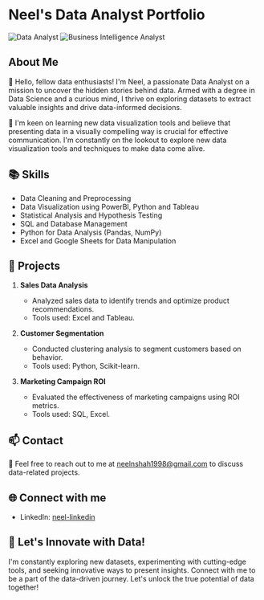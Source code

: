 # Neel's Data Analyst Portfolio

![Data Analyst](https://img.shields.io/badge/Role-Data%20Analyst-blue) ![Business Intelligence Analyst](https://img.shields.io/badge/Role-Business%20Intelligence%20Analyst-green)

## About Me

👋 Hello, fellow data enthusiasts! I'm Neel, a passionate Data Analyst on a mission to uncover the hidden stories behind data. Armed with a degree in Data Science and a curious mind, I thrive on exploring datasets to extract valuable insights and drive data-informed decisions.

🔭 I'm keen on learning new data visualization tools and believe that presenting data in a visually compelling way is crucial for effective communication. I'm constantly on the lookout to explore new data visualization tools and techniques to make data come alive.

## 📚 Skills

- Data Cleaning and Preprocessing
- Data Visualization using PowerBI, Python and Tableau
- Statistical Analysis and Hypothesis Testing
- SQL and Database Management
- Python for Data Analysis (Pandas, NumPy)
- Excel and Google Sheets for Data Manipulation

## 🔭 Projects

1. **Sales Data Analysis**
   - Analyzed sales data to identify trends and optimize product recommendations.
   - Tools used: Excel and Tableau.

2. **Customer Segmentation**
   - Conducted clustering analysis to segment customers based on behavior.
   - Tools used: Python, Scikit-learn.

3. **Marketing Campaign ROI**
   - Evaluated the effectiveness of marketing campaigns using ROI metrics.
   - Tools used: SQL, Excel.

## 📫 Contact

📧 Feel free to reach out to me at [neelnshah1998@gmail.com](mailto:neelnshah1998@gmail.com) to discuss data-related projects.

## 🌐 Connect with me

- LinkedIn: [neel-linkedin](https://www.linkedin.com/in/neelshah10/)

## 🚀 Let's Innovate with Data!

I'm constantly exploring new datasets, experimenting with cutting-edge tools, and seeking innovative ways to present insights. Connect with me to be a part of the data-driven journey. Let's unlock the true potential of data together!
